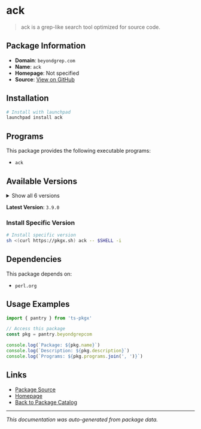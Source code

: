 # ack

> ack is a grep-like search tool optimized for source code.

## Package Information

- **Domain**: `beyondgrep.com`
- **Name**: `ack`
- **Homepage**: Not specified
- **Source**: [View on GitHub](https://github.com/pkgxdev/pantry/tree/main/projects/beyondgrep.com/package.yml)

## Installation

```bash
# Install with launchpad
launchpad install ack
```

## Programs

This package provides the following executable programs:

- `ack`

## Available Versions

<details>
<summary>Show all 6 versions</summary>

- `3.9.0`, `3.8.2`, `3.8.1`, `3.8.0`, `3.7.0`
- `3.6.0`

</details>

**Latest Version**: `3.9.0`

### Install Specific Version

```bash
# Install specific version
sh <(curl https://pkgx.sh) ack -- $SHELL -i
```

## Dependencies

This package depends on:

- `perl.org`

## Usage Examples

```typescript
import { pantry } from 'ts-pkgx'

// Access this package
const pkg = pantry.beyondgrepcom

console.log(`Package: ${pkg.name}`)
console.log(`Description: ${pkg.description}`)
console.log(`Programs: ${pkg.programs.join(', ')}`)
```

## Links

- [Package Source](https://github.com/pkgxdev/pantry/tree/main/projects/beyondgrep.com/package.yml)
- [Homepage](#)
- [Back to Package Catalog](../package-catalog.md)

---

*This documentation was auto-generated from package data.*

